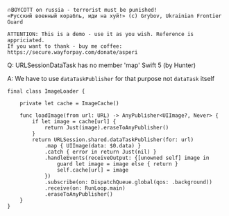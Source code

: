 ```
🔥BOYCOTT on russia - terrorist must be punished!
«Русский военный корабль, иди на хуй!» (c) Grybov, Ukrainian Frontier Guard

ATTENTION: This is a demo - use it as you wish. Reference is appriciated.
If you want to thank - buy me coffee: https://secure.wayforpay.com/donate/asperi
```

Q: URLSessionDataTask has no member 'map' Swift 5 (by Hunter)

A: We have to use `dataTaskPublisher` for that purpose not `dataTask` itself

    final class ImageLoader {
        
        private let cache = ImageCache()
        
        func loadImage(from url: URL) -> AnyPublisher<UIImage?, Never> {
            if let image = cache[url] {
                return Just(image).eraseToAnyPublisher()
            }
            return URLSession.shared.dataTaskPublisher(for: url)
                .map { UIImage(data: $0.data) }
                .catch { error in return Just(nil) }
                .handleEvents(receiveOutput: {[unowned self] image in
                    guard let image = image else { return }
                    self.cache[url] = image
                })
                .subscribe(on: DispatchQueue.global(qos: .background))
                .receive(on: RunLoop.main)
                .eraseToAnyPublisher()
        }
    }

